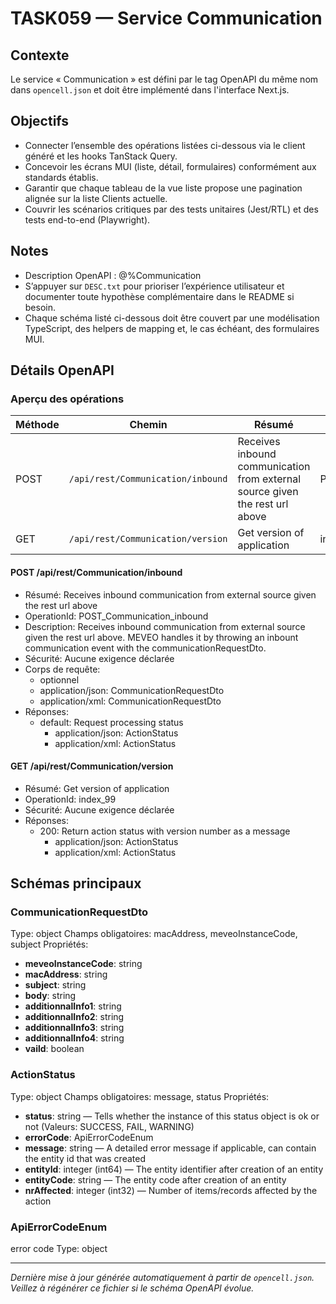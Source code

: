# TASK059 — Service Communication

## Contexte
Le service « Communication » est défini par le tag OpenAPI du même nom dans `opencell.json` et doit être implémenté dans l'interface Next.js.

## Objectifs
- Connecter l’ensemble des opérations listées ci-dessous via le client généré et les hooks TanStack Query.
- Concevoir les écrans MUI (liste, détail, formulaires) conformément aux standards établis.
- Garantir que chaque tableau de la vue liste propose une pagination alignée sur la liste Clients actuelle.
- Couvrir les scénarios critiques par des tests unitaires (Jest/RTL) et des tests end-to-end (Playwright).

## Notes
- Description OpenAPI : @%Communication
- S’appuyer sur `DESC.txt` pour prioriser l’expérience utilisateur et documenter toute hypothèse complémentaire dans le README si besoin.
- Chaque schéma listé ci-dessous doit être couvert par une modélisation TypeScript, des helpers de mapping et, le cas échéant, des formulaires MUI.

## Détails OpenAPI

### Aperçu des opérations

| Méthode | Chemin | Résumé | OperationId |
| --- | --- | --- | --- |
| POST | `/api/rest/Communication/inbound` |  Receives inbound communication from external source given the rest url above |     POST_Communication_inbound |
| GET | `/api/rest/Communication/version` | Get version of application | index_99 |

#### POST /api/rest/Communication/inbound

- Résumé:  Receives inbound communication from external source given the rest url above
- OperationId:     POST_Communication_inbound
- Description: Receives inbound communication from external source given the rest url above. MEVEO handles it by throwing an inbount communication event with the communicationRequestDto.
- Sécurité: Aucune exigence déclarée
- Corps de requête:
  - optionnel
  - application/json: CommunicationRequestDto
  - application/xml: CommunicationRequestDto
- Réponses:
  - default: Request processing status
    - application/json: ActionStatus
    - application/xml: ActionStatus

#### GET /api/rest/Communication/version

- Résumé: Get version of application
- OperationId: index_99
- Sécurité: Aucune exigence déclarée
- Réponses:
  - 200: Return action status with version number as a message
    - application/json: ActionStatus
    - application/xml: ActionStatus

## Schémas principaux

### CommunicationRequestDto
Type: object
Champs obligatoires: macAddress, meveoInstanceCode, subject
Propriétés:
- **meveoInstanceCode**: string
- **macAddress**: string
- **subject**: string
- **body**: string
- **additionnalInfo1**: string
- **additionnalInfo2**: string
- **additionnalInfo3**: string
- **additionnalInfo4**: string
- **vaild**: boolean

### ActionStatus
Type: object
Champs obligatoires: message, status
Propriétés:
- **status**: string — Tells whether the instance of this status object is ok or not (Valeurs: SUCCESS, FAIL, WARNING)
- **errorCode**: ApiErrorCodeEnum
- **message**: string — A detailed error message if applicable, can contain the entity id that was created
- **entityId**: integer (int64) — The entity identifier after creation of an entity
- **entityCode**: string — The entity code after creation of an entity
- **nrAffected**: integer (int32) — Number of items/records affected by the action

### ApiErrorCodeEnum
error code
Type: object

---

_Dernière mise à jour générée automatiquement à partir de `opencell.json`. Veillez à régénérer ce fichier si le schéma OpenAPI évolue._
